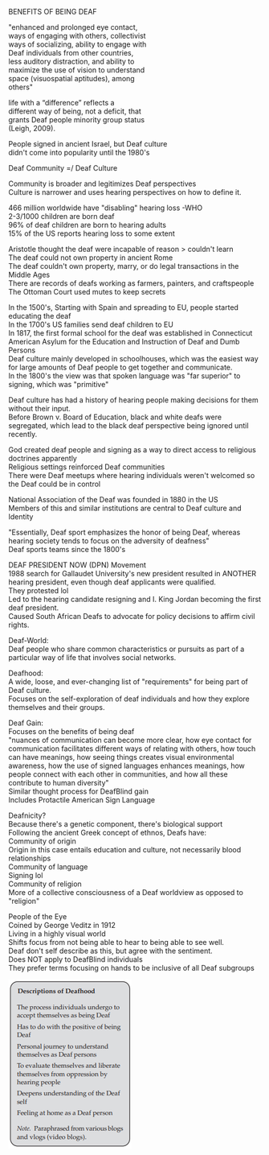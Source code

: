 BENEFITS OF BEING DEAF
 
"enhanced and prolonged eye contact,  
ways of engaging with others, collectivist  
ways of socializing, ability to engage with  
Deaf individuals from other countries,  
less auditory distraction, and ability to  
maximize the use of vision to understand  
space (visuospatial aptitudes), among  
others"

life with a “difference” reflects a  
different way of being, not a deficit, that  
grants Deaf people minority group status  
(Leigh, 2009).

People signed in ancient Israel, but Deaf culture  
didn't come into popularity until the 1980's

Deaf Community =/ Deaf Culture
 
Community is broader and legitimizes Deaf perspectives  
Culture is narrower and uses hearing perspectives on how to define it.

466 million worldwide have "disabling" hearing loss -WHO  
2-3/1000 children are born deaf  
96% of deaf children are born to hearing adults  
15% of the US reports hearing loss to some extent

Aristotle thought the deaf were incapable of reason > couldn't learn  
The deaf could not own property in ancient Rome  
The deaf couldn't own property, marry, or do legal transactions in the Middle Ages  
There are records of deafs working as farmers, painters, and craftspeople  
The Ottoman Court used mutes to keep secrets
 
In the 1500's, Starting with Spain and spreading to EU, people started educating the deaf  
In the 1700's US families send deaf children to EU  
In 1817, the first formal school for the deaf was established in Connecticut  
American Asylum for the Education and Instruction of Deaf and Dumb Persons  
Deaf culture mainly developed in schoolhouses, which was the easiest way for large amounts of Deaf people to get together and communicate.  
In the 1800's the view was that spoken language was "far superior" to signing, which was "primitive"
 
Deaf culture has had a history of hearing people making decisions for them without their input.  
Before Brown v. Board of Education, black and white deafs were segregated, which lead to the black deaf perspective being ignored until recently.
 
God created deaf people and signing as a way to direct access to religious doctrines apparently  
Religious settings reinforced Deaf communities  
There were Deaf meetups where hearing individuals weren't welcomed so the Deaf could be in control
 
National Association of the Deaf was founded in 1880 in the US  
Members of this and similar institutions are central to Deaf culture and Identity
 
"Essentially, Deaf sport emphasizes the honor of being Deaf, whereas hearing society tends to focus on the adversity of deafness"  
Deaf sports teams since the 1800's
 
DEAF PRESIDENT NOW (DPN) Movement  
1988 search for Gallaudet University's new president resulted in ANOTHER hearing president, even though deaf applicants were qualified.  
They protested lol  
Led to the hearing candidate resigning and I. King Jordan becoming the first deaf president.  
Caused South African Deafs to advocate for policy decisions to affirm civil rights.
 
Deaf-World:  
Deaf people who share common characteristics or pursuits as part of a particular way of life that involves social networks.
 
Deafhood:  
A wide, loose, and ever-changing list of "requirements" for being part of Deaf culture.  
Focuses on the self-exploration of deaf individuals and how they explore themselves and their groups.
 
Deaf Gain:  
Focuses on the benefits of being deaf  
"nuances of communication can become more clear, how eye contact for communication facilitates different ways of relating with others, how touch can have meanings, how seeing things creates visual environmental awareness, how the use of signed languages enhances meanings, how people connect with each other in communities, and how all these contribute to human diversity"  
Similar thought process for DeafBlind gain  
Includes Protactile American Sign Language
 
Deafnicity?  
Because there's a genetic component, there's biological support  
Following the ancient Greek concept of ethnos, Deafs have:  
Community of origin  
Origin in this case entails education and culture, not necessarily blood relationships  
Community of language  
Signing lol  
Community of religion  
More of a collective consciousness of a Deaf worldview as opposed to "religion"
 
People of the Eye  
Coined by George Veditz in 1912  
Living in a highly visual world  
Shifts focus from not being able to hear to being able to see well.  
Deaf don't self describe as this, but agree with the sentiment.  
Does NOT apply to DeafBlind individuals  
They prefer terms focusing on hands to be inclusive of all Deaf subgroups

![Descriptions of Deafhood The process individuals undergo to accept themselves as being Deaf Has to do with the positive of being Personal journey to understand themselves as Deaf persons To evaluate themselves and liberate themselves from oppression by hea ring peop le Deepens understanding of the Deaf self Feeling at home as a Deaf person Note. Paraphrased from various b IC+ and vlogs (video blogs). ](SEM1/DFST101/Deaf%20Culture%20Notes/Ch.1%20Deaf%20Community%20Past%20and%20Present.md%201/Exported%20image%2020240525202841-0.png)